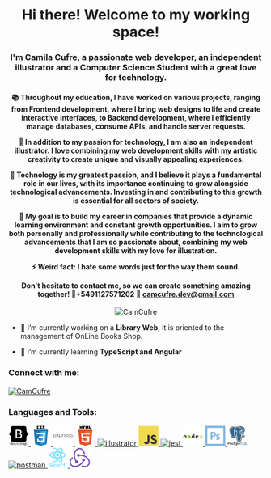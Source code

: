 <h1 align="center">Hi there! Welcome to my working space!</h1>
<h3 align="center">I'm Camila Cufre, a passionate web developer, an independent illustrator and a Computer Science Student with a great love for technology.</h3>

<h4 align="center">📚 Throughout my education, I have worked on various projects, ranging from Frontend development, where I bring web designs to life and create interactive interfaces, to Backend development, where I efficiently manage databases, consume APIs, and handle server requests.

🎨 In addition to my passion for technology, I am also an independent illustrator. I love combining my web development skills with my artistic creativity to create unique and visually appealing experiences.

🚀 Technology is my greatest passion, and I believe it plays a fundamental role in our lives, with its importance continuing to grow alongside technological advancements. Investing in and contributing to this growth is essential for all sectors of society.

🎯 My goal is to build my career in companies that provide a dynamic learning environment and constant growth opportunities. I aim to grow both personally and professionally while contributing to the technological advancements that I am so passionate about, combining my web development skills with my love for illustration.

⚡ Weird fact: I hate some words just for the way them sound.

<span align="center">Don't hesitate to contact me, so we can create something amazing together!
📱+5491127571202
📧 camcufre.dev@gmail.com</span></h4>

<p align="center"> <img src="https://komarev.com/ghpvc/?username=CamCufre&label=Profile%20views&color=lightgrey&style=for-the-badge" alt="CamCufre" /> </p>

- 🔭 I’m currently working on a **Library Web**, it is oriented to the management of OnLine Books Shop.

- 🌱 I’m currently learning **TypeScript and Angular**

<h3 align="left">Connect with me:</h3>
<p align="left">
<a href="https://www.linkedin.com/in/camilacufre/" target="blank"><img align="center" src="https://raw.githubusercontent.com/rahuldkjain/github-profile-readme-generator/master/src/images/icons/Social/linked-in-alt.svg" alt="CamCufre" height="30" width="40" /></a>
</p>

<h3 align="left">Languages and Tools:</h3>
<p align="left"> <a href="https://getbootstrap.com" target="_blank" rel="noreferrer"> <img src="https://raw.githubusercontent.com/devicons/devicon/master/icons/bootstrap/bootstrap-plain-wordmark.svg" alt="bootstrap" width="40" height="40"/> </a> <a href="https://www.w3schools.com/css/" target="_blank" rel="noreferrer"> <img src="https://raw.githubusercontent.com/devicons/devicon/master/icons/css3/css3-original-wordmark.svg" alt="css3" width="40" height="40"/> </a> <a href="https://expressjs.com" target="_blank" rel="noreferrer"> <img src="https://raw.githubusercontent.com/devicons/devicon/master/icons/express/express-original-wordmark.svg" alt="express" width="40" height="40"/> </a> <a href="https://www.w3.org/html/" target="_blank" rel="noreferrer"> <img src="https://raw.githubusercontent.com/devicons/devicon/master/icons/html5/html5-original-wordmark.svg" alt="html5" width="40" height="40"/> </a> <a href="https://www.adobe.com/in/products/illustrator.html" target="_blank" rel="noreferrer"> <img src="https://www.vectorlogo.zone/logos/adobe_illustrator/adobe_illustrator-icon.svg" alt="illustrator" width="40" height="40"/> </a> <a href="https://developer.mozilla.org/en-US/docs/Web/JavaScript" target="_blank" rel="noreferrer"> <img src="https://raw.githubusercontent.com/devicons/devicon/master/icons/javascript/javascript-original.svg" alt="javascript" width="40" height="40"/> </a> <a href="https://jestjs.io" target="_blank" rel="noreferrer"> <img src="https://www.vectorlogo.zone/logos/jestjsio/jestjsio-icon.svg" alt="jest" width="40" height="40"/> </a> <a href="https://nodejs.org" target="_blank" rel="noreferrer"> <img src="https://raw.githubusercontent.com/devicons/devicon/master/icons/nodejs/nodejs-original-wordmark.svg" alt="nodejs" width="40" height="40"/> </a> <a href="https://www.photoshop.com/en" target="_blank" rel="noreferrer"> <img src="https://raw.githubusercontent.com/devicons/devicon/master/icons/photoshop/photoshop-line.svg" alt="photoshop" width="40" height="40"/> </a> <a href="https://www.postgresql.org" target="_blank" rel="noreferrer"> <img src="https://raw.githubusercontent.com/devicons/devicon/master/icons/postgresql/postgresql-original-wordmark.svg" alt="postgresql" width="40" height="40"/> </a> <a href="https://postman.com" target="_blank" rel="noreferrer"> <img src="https://www.vectorlogo.zone/logos/getpostman/getpostman-icon.svg" alt="postman" width="40" height="40"/> </a> <a href="https://reactjs.org/" target="_blank" rel="noreferrer"> <img src="https://raw.githubusercontent.com/devicons/devicon/master/icons/react/react-original-wordmark.svg" alt="react" width="40" height="40"/> </a> <a href="https://redux.js.org" target="_blank" rel="noreferrer"> <img src="https://raw.githubusercontent.com/devicons/devicon/master/icons/redux/redux-original.svg" alt="redux" width="40" height="40"/> </a> </p>
